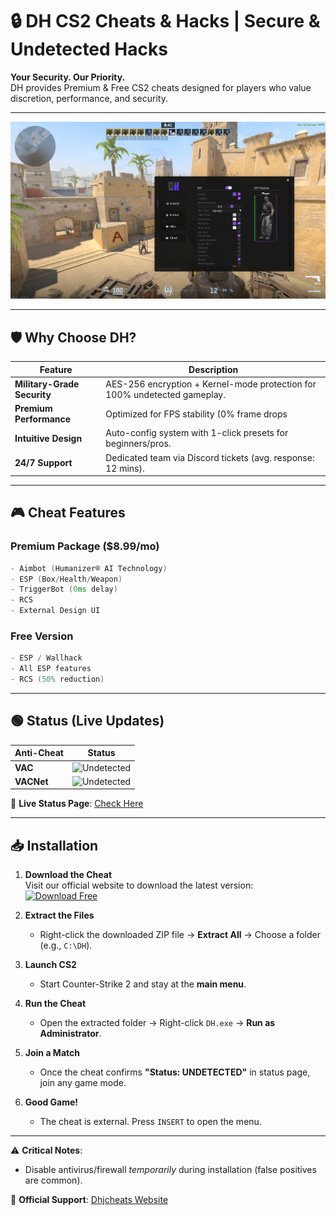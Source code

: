 # 🔒 DH CS2 Cheats & Hacks | Secure & Undetected Hacks

**Your Security. Our Priority.**  
DH provides Premium & Free CS2 cheats designed for players who value discretion, performance, and security.

---

![DH CS2 Cheats Banner](https://raw.githubusercontent.com/Dhjcheats/cs2-external-cheat/refs/heads/main/resources/icons/1.png)  

---

## 🛡️ Why Choose DH?
| Feature                | Description                                                                 |
|------------------------|-----------------------------------------------------------------------------|
| **Military-Grade Security** | AES-256 encryption + Kernel-mode protection for 100% undetected gameplay.   |
| **Premium Performance**      | Optimized for FPS stability (0% frame drops | 99.9% uptime).              |
| **Intuitive Design**         | Auto-config system with 1-click presets for beginners/pros.                |
| **24/7 Support**             | Dedicated team via Discord tickets (avg. response: 12 mins).               |

---

## 🎮 Cheat Features
### Premium Package ($8.99/mo)
```cpp
- Aimbot (Humanizer® AI Technology)
- ESP (Box/Health/Weapon)
- TriggerBot (0ms delay)
- RCS
- External Design UI

```
### Free Version
```cpp
- ESP / Wallhack
- All ESP features 
- RCS (50% reduction)
```
---

## 🟢 Status (Live Updates)
| Anti-Cheat       | Status              |
|------------------|---------------------|
| **VAC**          | ![Undetected](https://img.shields.io/badge/Undetected-00CC00?style=flat) | 
| **VACNet**       | ![Undetected](https://img.shields.io/badge/Undetected-00CC00?style=flat) |

📡 **Live Status Page**: [Check Here](https://dhjcheats.com/en/status) 

---

## 📥 Installation

1. **Download the Cheat**  
   Visit our official website to download the latest version:  
   [![Download Free](https://img.shields.io/badge/Download_Free-Click_Here-FF6F00?style=for-the-badge&logo=windows&logoColor=white)](https://dhjcheats.com/en/cheats/cs2/free)

2. **Extract the Files**  
   - Right-click the downloaded ZIP file → **Extract All** → Choose a folder (e.g., `C:\DH`).

3. **Launch CS2**  
   - Start Counter-Strike 2 and stay at the **main menu**.

4. **Run the Cheat**  
   - Open the extracted folder → Right-click `DH.exe` → **Run as Administrator**.

5. **Join a Match**  
   - Once the cheat confirms **"Status: UNDETECTED"** in status page, join any game mode.

6. **Good Game!**  
   - The cheat is external. Press `INSERT` to open the menu.

---

⚠️ **Critical Notes**:  
- Disable antivirus/firewall *temporarily* during installation (false positives are common). 

📢 **Official Support**: [Dhjcheats Website](https://dhjcheats.com/en) 

